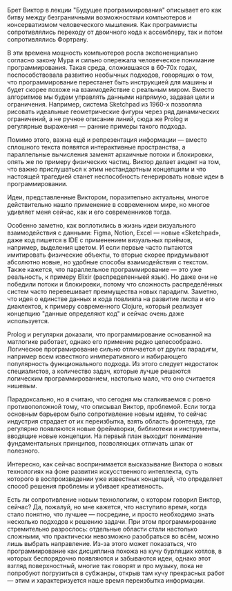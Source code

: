 Брет Виктор в лекции "Будущее программирования" описывает его как битву между безграничными возможностями компьютеров и консерватизмом человеческого мышления. Как программисты сопротивлялись переходу от двоичного кода к ассемблеру, так и потом сопротивлялись Фортрану.

В эти времена мощность компьютеров росла экспоненциально согласно закону Мура и сильно опережала человеческое понимание программирования. Такая среда, сложившаяся в 60-70х годах, поспособствовала развитию необычных подходов, говорящих о том, что программирование перестанет быть инструкцией для машины и будет скорее похоже на взаимодействие с реальным миром. Вместо алгоритмов мы будем управлять данными напрямую, задавая цели и ограничения. Например, система Sketchpad из 1960-х позволяла рисовать идеальные геометрические фигуры через ряд динамических ограничений, а не ручное описание линий, сюда же Prolog и регулярные выражения — ранние примеры такого подхода.

Помимо этого, важна ещё и репрезентация информации — вместо сплошного текста появятся интерактивные пространства, а параллельные вычисления заменят архаичные потоки и блокировки, опять же по примеру физических частиц. Виктор делает акцент на том, что важно прислушаться к этим нестандартным концепциям и что настоящей трагедией станет неспособность генерировать новые идеи в программировании.

Идеи, представленные Виктором, поразительно актуальны, многое действительно нашло применение в современном мире, но многое удивляет меня сейчас, как и его современников тогда.

Особенно заметно, как воплотились в жизнь идеи визуального взаимодействия с данными: Figma, Notion, Excel — новые «Sketchpad», даже код пишется в IDE с применением визуальных приёмов, например, выделения цветом. И если первые часто пытаются имитировать физические объекты, то вторые скорее придумывают абсолютно новые, но удобные способы взаимодействия с текстом. Также кажется, что параллельное программирование — это уже реальность, к примеру Elixir (распределенныей язык). Но даже они не победили потоки и блокировки, потому что сложность распределённых систем часто перевешивает преимущества новых парадигм. Заметно, что идея о единстве данных и кода повлияла на развитие лиспа и его диаклектов, к примеру современного Clojure, который реализует концепцию "данные определяют код" и сейчас очень даже используется.

Prolog и регулярки доказали, что программирование основанной на матлогике работает, однако его примение редко целесообразно. Логическое програмирование сильно отличается от других парадигм, например всем известного инмперативного и набирающего популярность функционального подхода. Из этого следует недостаток специалистов, а количество задач, которые лучше решаются логическим программированием, настолько мало, что оно считается нишевым.

Парадоксально, но я считаю, что сегодня мы сталкиваемся с ровно противоположной тому, что описывал Виктор, проблемой. Если тогда основным барьером было сопротивление новым идеям, то сейчас индустрия страдает от их переизбытка, взять область фронтенда, где регулярно появляются новые фреймворки, библиотеки и инструменты, вводящие новые концепции. На первый план выходит понимание фундаментальных принципов, позволяющих отличать шлак от полезного.

Интересно, как сейчас воспринимается высказывание Виктора о новых технологиях на фоне развития искусственного интеллекта, суть которого в воспроизведении уже известных концепций, что определяет способ решения проблемы и убивает креативность.

Есть ли сопротивление новым технологиям, о котором говорил Виктор, сейчас? Да, пожалуй, но мне кажется, что наступило время, когда стало понятно, что лучшее — посредине, и просто необходимо знать несколько подходов к решению задачи. При этом программирование стремительно разрослось: отдельные области стали настолько сложными, что практически невозможно разобраться во всём, можно лишь выбрать направление. Из-за этого может показаться, что программирование как дисциплина похожа на кучу бурлящих котлов, в которых беспорядочно появляются и забываются идеи, однако этот взгляд поверхностный, многие так говорят и про музыку, пока не попробуют погрузиться в субжанры, открыв там кучу прекрасных работ — этим и характеризуется наше время переизбытка информации.